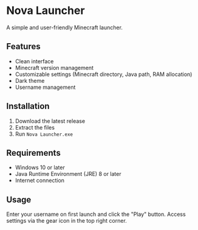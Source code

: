 # Nova Launcher

A simple and user-friendly Minecraft launcher.

## Features

- Clean interface
- Minecraft version management
- Customizable settings (Minecraft directory, Java path, RAM allocation)
- Dark theme
- Username management

## Installation

1. Download the latest release
2. Extract the files
3. Run `Nova Launcher.exe`

## Requirements

- Windows 10 or later
- Java Runtime Environment (JRE) 8 or later
- Internet connection

## Usage

Enter your username on first launch and click the "Play" button.
Access settings via the gear icon in the top right corner.